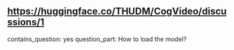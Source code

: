 ## https://huggingface.co/THUDM/CogVideo/discussions/1

contains_question: yes
question_part: How to load the model?